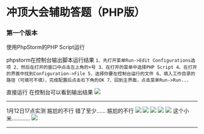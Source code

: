 # 冲顶大会辅助答题（PHP版）

### 第一个版本
使用PhpStorm的PHP Script运行

phpstorm在控制台输出脚本运行结果
`1、先打开菜单Run->Edit Configurations选项
2、然后在打开的窗口中点击左上角的+号
3、在打开的菜单中选择PHP Script
4、在打开的界面中找到Configuration->File
5、选择你要在控制台运行的文件
6、填入工作目录的路径（可填可不填），完成配置后点击右下角的OK
7、回到主界面，点击菜单Run->Run...`

直接运行
在控制台可以看到输出结果
![](https://github.com/xbw12138/ChongDingDaHui/blob/master/image/QQ20180112-164550%402x.png)

-------
1月12日17点实测
尴尬的不行
错了至少……
尴尬的不行
![](https://github.com/xbw12138/ChongDingDaHui/blob/master/image/FA9B11DE5C730A3F2E0C970E62AF4DE1.jpg)
![](https://github.com/xbw12138/ChongDingDaHui/blob/master/image/5A7C9E7FC4B35CB9B9417A0AE498A701.jpg)
![](https://github.com/xbw12138/ChongDingDaHui/blob/master/image/1BB59FA75EE7ABD831DDF94AD2CE048D.jpg)
![](https://github.com/xbw12138/ChongDingDaHui/blob/master/image/0D72B50F70125102AEEFBF41B89C9639.jpg)
![](https://github.com/xbw12138/ChongDingDaHui/blob/master/image/0D60F649CF758BEC609328C6E1FA6F65.jpg)
这个小米…………
![](https://github.com/xbw12138/ChongDingDaHui/blob/master/image/C943E97FCDF9E7FD5442F6F3BE1BF2CA.png)

-------




